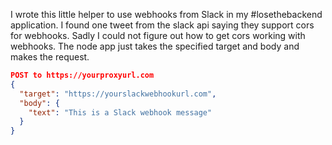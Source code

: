 I wrote this little helper to use webhooks from Slack in my #losethebackend application.
I found one tweet from the slack api saying they support cors for webhooks. Sadly I could not figure out how to get cors working with webhooks. The node app just takes the specified target and body and makes the request.

```json
POST to https://yourproxyurl.com
{
  "target": "https://yourslackwebhookurl.com",
  "body": {
    "text": "This is a Slack webhook message"
  }
}
```
